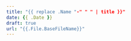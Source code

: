 ```yaml
---
title: "{{ replace .Name "-" " " | title }}"
date: {{ .Date }}
draft: true
url: "{{.File.BaseFileName}}"
---
```



